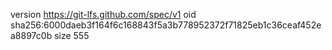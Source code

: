 version https://git-lfs.github.com/spec/v1
oid sha256:6000daeb3f164f6c168843f5a3b778952372f71825eb1c36ceaf452ea8897c0b
size 555
